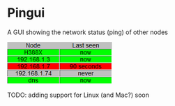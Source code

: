 # Pingui
A GUI showing the network status (ping) of other nodes

![Screenshot](PiNGui.png)

TODO: adding support for Linux (and Mac?) soon 
